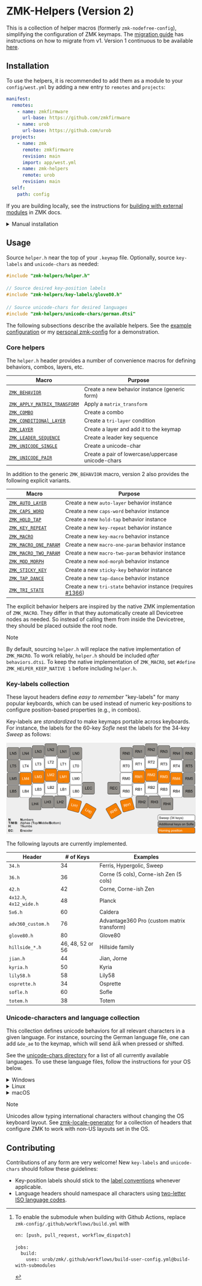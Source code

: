 # ZMK-Helpers (Version 2)

This is a collection of helper macros (formerly `zmk-nodefree-config`), simplifying the
configuration of ZMK keymaps. The [migration guide](docs/migration-to-v2.md) has instructions on how
to migrate from v1. Version 1 continuous to be available
[here](https://github.com/urob/zmk-helpers/tree/v1).

## Installation

To use the helpers, it is recommended to add them as a module to your `config/west.yml` by adding a
new entry to `remotes` and `projects`:

```yaml
manifest:
  remotes:
    - name: zmkfirmware
      url-base: https://github.com/zmkfirmware
    - name: urob
      url-base: https://github.com/urob
  projects:
    - name: zmk
      remote: zmkfirmware
      revision: main
      import: app/west.yml
    - name: zmk-helpers
      remote: urob
      revision: main
  self:
    path: config
```

If you are building locally, see the instructions for
[building with external modules](https://zmk.dev/docs/development/build-flash#building-with-external-modules)
in ZMK docs.

<details><summary>Manual installation</summary>

Alternatively, copy `include/zmk-helpers` into your `config/` directory:

```
zmk-config
├── config
│   ├── corne.keymap
│   ├── zmk-helpers
│   │   ├── helper.h
│   │   └── ...
│   └── ...
└── ...
```

Instead of copying, one could also add a `git-submodule`[^1]:

```sh
cd /path/to/zmk-config/
git submodule add -b v2 -- https://github.com/urob/zmk-helpers config/zmk-helpers-repo
ln -s zmk-helpers-repo/include/zmk-helpers config/zmk-helpers
```

</details>

## Usage

Source `helper.h` near the top of your `.keymap` file. Optionally, source `key-labels` and
`unicode-chars` as needed:

```C++
#include "zmk-helpers/helper.h"

// Source desired key-position labels
#include "zmk-helpers/key-labels/glove80.h"

// Source unicode-chars for desired languages
#include "zmk-helpers/unicode-chars/german.dtsi"
```

The following subsections describe the available helpers. See the
[example configuration](examples/zmk-config/config/cradio.keymap) or my
[personal zmk-config](https://github.com/urob/zmk-config/blob/main/config/base.keymap) for a
demonstration.

### Core helpers

The `helper.h` header provides a number of convenience macros for defining behaviors, combos,
layers, etc.

| Macro                          | Purpose                                            |
| ------------------------------ | -------------------------------------------------- |
| [`ZMK_BEHAVIOR`]               | Create a new behavior instance (generic form)      |
| [`ZMK_APPLY_MATRIX_TRANSFORM`] | Apply a `matrix_transform`                         |
| [`ZMK_COMBO`]                  | Create a combo                                     |
| [`ZMK_CONDITIONAl_LAYER`]      | Create a `tri-layer` condition                     |
| [`ZMK_LAYER`]                  | Create a layer and add it to the keymap            |
| [`ZMK_LEADER_SEQUENCE`]        | Create a leader key sequence                       |
| [`ZMK_UNICODE_SINGLE`]         | Create a unicode-char                              |
| [`ZMK_UNICODE_PAIR`]           | Create a pair of lowercase/uppercase unicode-chars |

In addition to the generic `ZMK_BEHAVIOR` macro, version 2 also provides the following explicit
variants.

| Macro                   | Purpose                                                       |
| ----------------------- | ------------------------------------------------------------- |
| [`ZMK_AUTO_LAYER`]      | Create a new `auto-layer` behavior instance                   |
| [`ZMK_CAPS_WORD`]       | Create a new `caps-word` behavior instance                    |
| [`ZMK_HOLD_TAP`]        | Create a new `hold-tap` behavior instance                     |
| [`ZMK_KEY_REPEAT`]      | Create a new `key-repeat` behavior instance                   |
| [`ZMK_MACRO`]           | Create a new `key-macro` behavior instance                    |
| [`ZMK_MACRO_ONE_PARAM`] | Create a new `macro-one-param` behavior instance              |
| [`ZMK_MACRO_TWO_PARAM`] | Create a new `macro-two-param` behavior instance              |
| [`ZMK_MOD_MORPH`]       | Create a new `mod-morph` behavior instance                    |
| [`ZMK_STICKY_KEY`]      | Create a new `sticky-key` behavior instance                   |
| [`ZMK_TAP_DANCE`]       | Create a new `tap-dance` behavior instance                    |
| [`ZMK_TRI_STATE`]       | Create a new `tri-state` behavior instance (requires [#1366]) |

The explicit behavior helpers are inspired by the native ZMK implementation of `ZMK_MACRO`. They
differ in that they automatically create all Devicetree nodes as needed. So instead of calling them
from inside the Devicetree, they should be placed outside the root node.

> [!NOTE]
>
> By default, sourcing `helper.h` will replace the native implementation of `ZMK_MACRO`. To work
> reliably, `helper.h` should be included _after_ `behaviors.dtsi`. To keep the native
> implementation of `ZMK_MACRO`, set `#define ZMK_HELPER_KEEP_NATIVE 1` before including `helper.h`.

### Key-labels collection

These layout headers define _easy to remember_ "key-labels" for many popular keyboards, which can be
used instead of numeric key-positions to configure position-based properties (e.g., in combos).

Key-labels are _standardized_ to make keymaps portable across keyboards. For instance, the labels
for the 60-key _Sofle_ nest the labels for the 34-key _Sweep_ as follows:

![plot](docs/img/key_labels_example.png)

The following layouts are currently implemented.

| Header                  | \# of Keys       | Examples                                   |
| ----------------------- | ---------------- | ------------------------------------------ |
| `34.h`                  | 34               | Ferris, Hypergolic, Sweep                  |
| `36.h`                  | 36               | Corne (5 cols), Corne-ish Zen (5 cols)     |
| `42.h`                  | 42               | Corne, Corne-ish Zen                       |
| `4x12.h`, `4x12_wide.h` | 48               | Planck                                     |
| `5x6.h`                 | 60               | Caldera                                    |
| `adv360_custom.h`       | 76               | Advantage360 Pro (custom matrix transform) |
| `glove80.h`             | 80               | Glove80                                    |
| `hillside_*.h`          | 46, 48, 52 or 56 | Hillside family                            |
| `jian.h`                | 44               | Jian, Jorne                                |
| `kyria.h`               | 50               | Kyria                                      |
| `lily58.h`              | 58               | Lily58                                     |
| `osprette.h`            | 34               | Osprette                                   |
| `sofle.h`               | 60               | Sofle                                      |
| `totem.h`               | 38               | Totem                                      |

### Unicode-characters and language collection

This collection defines unicode behaviors for all relevant characters in a given language. For
instance, sourcing the German language file, one can add `&de_ae` to the keymap, which will send
<kbd>ä</kbd>/<kbd>Ä</kbd> when pressed or shifted.

See the [unicode-chars directory](include/zmk-helpers/unicode-chars/) for a list of all currently
available languages. To use these language files, follow the instructions for your OS below.

<details><summary>Windows</summary>

On your computer, install [WinCompose](https://github.com/samhocevar/wincompose). In your keymap,
source `helper.h` and the desired language files. For example:

```c
#include "zmk-helpers/helper.h"
#include "zmk-helpers/unicode-chars/german.dtsi"
```

</details>

<details><summary>Linux</summary>

In your keymap, set `HOST_OS` to `1`, **_then_** source `helper.h` and the desired language files.
For example:

```c
#define HOST_OS 1
#include "zmk-helpers/helper.h"
#include "zmk-helpers/unicode-chars/german.dtsi"
```

</details>

<details><summary>macOS</summary>

On your computer, enable unicode input in the system preferences by selecting `Unicode Hex Input` as
input source. In your keymap, set `HOST_OS` to `2`, **_then_** source `helper.h` and the desired
language files. For example:

```c
#define HOST_OS 2
#include "zmk-helpers/helper.h"
#include "zmk-helpers/unicode-chars/german.dtsi"
```

</details>

> [!NOTE]
>
> Unicodes allow typing international characters without changing the OS keyboard layout. See
> [zmk-locale-generator](https://github.com/joelspadin/zmk-locale-generator) for a collection of
> headers that configure ZMK to work with non-US layouts set in the OS.

[^1]:
    To enable the submodule when building with Github Actions, replace
    `zmk-config/.github/workflows/build.yml` with

    ```
    on: [push, pull_request, workflow_dispatch]

    jobs:
      build:
        uses: urob/zmk/.github/workflows/build-user-config.yml@build-with-submodules
    ```

## Contributing

Contributions of any form are very welcome! New `key-labels` and `unicode-chars` should follow these
guidelines:

- Key-position labels should stick to the [label conventions](docs/key_labels.md#standardization)
  whenever applicable.
- Language headers should namespace all characters using
  [two-letter ISO language codes](https://en.wikipedia.org/wiki/List_of_ISO_639_language_codes).

[#1366]: https://github.com/zmkfirmware/zmk/pull/1366
[`ZMK_BEHAVIOR`]: docs/core_helpers.md#zmk_behavior
[`ZMK_APPLY_MATRIX_TRANSFORM`]: docs/core_helpers.md#apply_matrix_transform
[`ZMK_COMBO`]: docs/core_helpers.md#zmk_combo
[`ZMK_CONDITIONAL_LAYER`]: docs/core_helpers.md#zmk_conditional_layer
[`ZMK_LAYER`]: docs/core_helpers.md#zmk_layer
[`ZMK_LEADER_SEQUENCE`]: docs/core_helpers.md#zmk_leader_sequence
[`ZMK_UNICODE_SINGLE`]: docs/core_helpers.md#zmk_unicode
[`ZMK_UNICODE_PAIR`]: docs/core_helpers.md#zmk_unicode
[`ZMK_AUTO_LAYER`]: docs/core_helpers.md#zmk_behavior-(explicit-variants)
[`ZMK_CAPS_WORD`]: docs/core_helpers.md#zmk_behavior-(explicit-variants)
[`ZMK_HOLD_TAP`]: docs/core_helpers.md#zmk_behavior-(explicit-variants)
[`ZMK_KEY_REPEAT`]: docs/core_helpers.md#zmk_behavior-(explicit-variants)
[`ZMK_MACRO`]: docs/core_helpers.md#zmk_behavior-(explicit-variants)
[`ZMK_MACRO_ONE_PARAM`]: docs/core_helpers.md#zmk_behavior-(explicit-variants)
[`ZMK_MACRO_TWO_PARAM`]: docs/core_helpers.md#zmk_behavior-(explicit-variants)
[`ZMK_MOD_MORPH`]: docs/core_helpers.md#zmk_behavior-(explicit-variants)
[`ZMK_STICKY_KEY`]: docs/core_helpers.md#zmk_behavior-(explicit-variants)
[`ZMK_TAP_DANCE`]: docs/core_helpers.md#zmk_behavior-(explicit-variants)
[`ZMK_TRI_STATE`]: docs/core_helpers.md#zmk_behavior-(explicit-variants)
